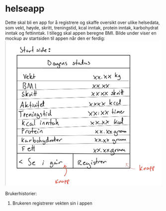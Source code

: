 # helseapp

Dette skal bli en app for å registrere og skaffe oversikt over ulike helsedata, 
som vekt, høyde,  skritt, treningstid, kcal inntak, protein inntak, karbohydrat inntak 
og fettinntak. I tillegg skal appen beregne BMI. 
Bilde under viser en mockup av startsiden til appen når den er ferdig:
![description](helseapp/mockup_helseapp.jpg)

Brukerhistorier:
1. Brukeren registrerer vekten sin i appen

